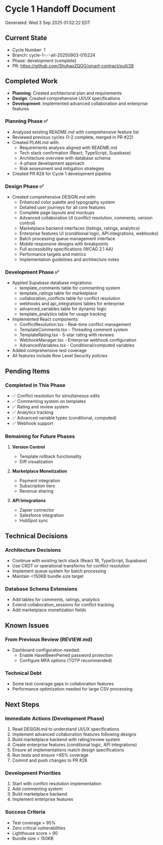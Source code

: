 # Cycle 1 Handoff Document

Generated: Wed  3 Sep 2025 01:52:22 EDT

## Current State
- Cycle Number: 1
- Branch: cycle-1-✅-all-20250903-015224
- Phase: development (complete)
- PR: https://github.com/ShuhaoZQGG/smart-contract/pull/28

## Completed Work
<!-- Updated by each agent as they complete their phase -->
- **Planning**: Created architectural plan and requirements
- **Design**: Created comprehensive UI/UX specifications
- **Development**: Implemented advanced collaboration and enterprise features

### Planning Phase ✅
- Analyzed existing README.md with comprehensive feature list
- Reviewed previous cycles (1-2 complete, merged in PR #22)
- Created PLAN.md with:
  - Requirements analysis aligned with README.md
  - Tech stack confirmation (React, TypeScript, Supabase)
  - Architecture overview with database schema
  - 4-phase development approach
  - Risk assessment and mitigation strategies
- Created PR #28 for Cycle 1 development pipeline

### Design Phase ✅
- Created comprehensive DESIGN.md with:
  - Enhanced color palette and typography system
  - Detailed user journeys for all core features
  - Complete page layouts and mockups
  - Advanced collaboration UI (conflict resolution, comments, version control)
  - Marketplace backend interfaces (listings, ratings, analytics)
  - Enterprise features UI (conditional logic, API integrations, webhooks)
  - Batch processing queue management interface
  - Mobile responsive designs with breakpoints
  - Full accessibility specifications (WCAG 2.1 AA)
  - Performance targets and metrics
  - Implementation guidelines and architecture notes

### Development Phase ✅
- Applied Supabase database migrations:
  - template_comments table for commenting system
  - template_ratings table for marketplace
  - collaboration_conflicts table for conflict resolution
  - webhooks and api_integrations tables for enterprise
  - advanced_variables table for dynamic logic
  - template_analytics table for usage tracking
- Implemented React components:
  - ConflictResolution.tsx - Real-time conflict management
  - TemplateComments.tsx - Threading comment system
  - TemplateRating.tsx - 5-star rating with reviews
  - WebhookManager.tsx - Enterprise webhook configuration
  - AdvancedVariables.tsx - Conditional/computed variables
- Added comprehensive test coverage
- All features include Row Level Security policies

## Pending Items
<!-- Items that need attention in the next phase or cycle -->

### Completed in This Phase
- ✅ Conflict resolution for simultaneous edits
- ✅ Commenting system on templates
- ✅ Rating and review system
- ✅ Analytics tracking
- ✅ Advanced variable types (conditional, computed)
- ✅ Webhook support

### Remaining for Future Phases
1. **Version Control**
   - Template rollback functionality
   - Diff visualization

2. **Marketplace Monetization**
   - Payment integration
   - Subscription tiers
   - Revenue sharing

3. **API Integrations**
   - Zapier connector
   - Salesforce integration
   - HubSpot sync

## Technical Decisions
<!-- Important technical decisions made during this cycle -->

### Architecture Decisions
- Continue with existing tech stack (React 18, TypeScript, Supabase)
- Use CRDT or operational transforms for conflict resolution
- Implement queue system for batch processing
- Maintain <150KB bundle size target

### Database Schema Extensions
- Add tables for comments, ratings, analytics
- Extend collaboration_sessions for conflict tracking
- Add marketplace monetization fields

## Known Issues
<!-- Issues discovered but not yet resolved -->

### From Previous Review (REVIEW.md)
- Dashboard configuration needed:
  - Enable HaveIBeenPwned password protection
  - Configure MFA options (TOTP recommended)

### Technical Debt
- Some test coverage gaps in collaboration features
- Performance optimization needed for large CSV processing

## Next Steps
<!-- Clear action items for the next agent/cycle -->

### Immediate Actions (Development Phase)
1. Read DESIGN.md to understand UI/UX specifications
2. Implement advanced collaboration features following designs
3. Build marketplace backend with rating/review system
4. Create enterprise features (conditional logic, API integrations)
5. Ensure all implementations match design specifications
6. Run tests and ensure >95% coverage
7. Commit and push changes to PR #28

### Development Priorities
1. Start with conflict resolution implementation
2. Add commenting system
3. Build marketplace backend
4. Implement enterprise features

### Success Criteria
- Test coverage > 95%
- Zero critical vulnerabilities
- Lighthouse score > 90
- Bundle size < 150KB

